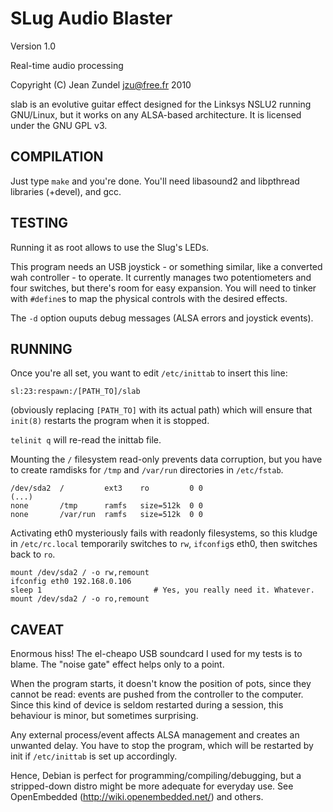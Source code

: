 SLug Audio Blaster
==================

Version 1.0

Real-time audio processing

Copyright (C) Jean Zundel <jzu@free.fr> 2010 

slab is an evolutive guitar effect designed for the Linksys NSLU2 running
GNU/Linux, but it works on any ALSA-based architecture. It is licensed under
the GNU GPL v3.


COMPILATION
-----------

Just type `make` and you're done. You'll need libasound2 and libpthread
libraries (+devel), and gcc.


TESTING
-------

Running it as root allows to use the Slug's LEDs.

This program needs an USB joystick - or something similar, like a converted wah
controller - to operate. It currently manages two potentiometers and four
switches, but there's room for easy expansion. You will need to tinker with
`#define`s to map the physical controls with the desired effects.

The `-d` option ouputs debug messages (ALSA errors and joystick events).


RUNNING
-------

Once you're all set, you want to edit `/etc/inittab` to insert this line:

`sl:23:respawn:/[PATH_TO]/slab`

(obviously replacing `[PATH_TO]` with its actual path)
which will ensure that `init(8)` restarts the program when it is stopped.

`telinit q` will re-read the inittab file.

Mounting the `/` filesystem read-only prevents data corruption, but you have to
create ramdisks for `/tmp` and `/var/run` directories in `/etc/fstab`.

    /dev/sda2  /         ext3    ro         0 0
    (...)
    none       /tmp      ramfs   size=512k  0 0
    none       /var/run  ramfs   size=512k  0 0

Activating eth0 mysteriously fails with readonly filesystems, so 
this kludge in `/etc/rc.local` temporarily switches to `rw`,
`ifconfig`s eth0, then switches back to `ro`.

    mount /dev/sda2 / -o rw,remount
    ifconfig eth0 192.168.0.106
    sleep 1                         # Yes, you really need it. Whatever.
    mount /dev/sda2 / -o ro,remount


CAVEAT
------

Enormous hiss! The el-cheapo USB soundcard I used for my tests is to 
blame. The "noise gate" effect helps only to a point.

When the program starts, it doesn't know the position of pots, since they 
cannot be read: events are pushed from the controller to the computer. 
Since this kind of device is seldom restarted during a session, this
behaviour is minor, but sometimes surprising.

Any external process/event affects ALSA management and creates an 
unwanted delay. You have to stop the program, which will be restarted
by init if `/etc/inittab` is set up accordingly.

Hence, Debian is perfect for programming/compiling/debugging, but 
a stripped-down distro might be more adequate for everyday use.
See OpenEmbedded (http://wiki.openembedded.net/) and others.


<!-- Convert to HTML using markdown -->
